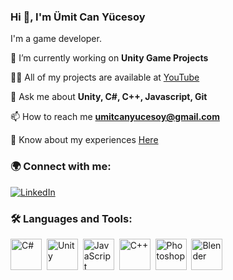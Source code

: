 ### Hi 👋, I'm Ümit Can Yücesoy  
I'm a game developer.  

🔭 I’m currently working on **Unity Game Projects**  

👨‍💻 All of my projects are available at [YouTube](https://www.youtube.com/playlist?list=PLu570p6KwizLzSyiK4vwERquCM0sv_DMt)  

💬 Ask me about **Unity, C#, C++, Javascript, Git**  

📫 How to reach me **umitcanyucesoy@gmail.com**  

📄 Know about my experiences [Here](https://linktr.ee/umitcanyucesoy)  

### 🌍 Connect with me:
[![LinkedIn](https://img.shields.io/badge/LinkedIn-0A66C2?style=for-the-badge&logo=linkedin&logoColor=white&labelColor=0A66C2)](https://www.linkedin.com/in/ümit-can-yücesoy-96b160258/)  

### 🛠 Languages and Tools:

<p align="left">
    <img src="https://cdn.jsdelivr.net/gh/devicons/devicon/icons/csharp/csharp-original.svg" title="C#" alt="C#" width="50" height="50"/>&nbsp;
    <img src="https://cdn.jsdelivr.net/gh/devicons/devicon/icons/unity/unity-original.svg" title="Unity" alt="Unity" width="50" height="50"/>&nbsp;
    <img src="https://cdn.jsdelivr.net/gh/devicons/devicon/icons/javascript/javascript-original.svg" title="JavaScript" alt="JavaScript" width="50" height="50"/>&nbsp;
    <img src="https://cdn.jsdelivr.net/gh/devicons/devicon/icons/cplusplus/cplusplus-original.svg" title="C++" alt="C++" width="50" height="50"/>&nbsp;
    <img src="https://cdn.jsdelivr.net/gh/devicons/devicon/icons/photoshop/photoshop-plain.svg" title="Photoshop" alt="Photoshop" width="50" height="50"/>&nbsp;
    <img src="https://cdn.jsdelivr.net/gh/devicons/devicon/icons/blender/blender-original.svg" title="Blender" alt="Blender" width="50" height="50"/>
</p>
